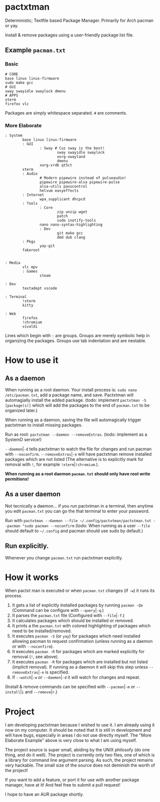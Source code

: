 # pactxtman
Deterministic; Textfile based Package Manager.  Primarily for Arch pacman or yay.

Install & remove packages using a user-friendly package list file.

## Example `pacman.txt`

### Basic

```
# CORE
base linux linux-firmware
sudo make gcc
# GUI
sway swayidle swaylock dmenu
# APPS
xterm
firefox vlc
```

Packages are simply whitespace separated.  `#` are comments.

### More Elaborate

```
: System
        base linux linux-firmware
        : GUI
                : Sway # Cuz sway is the best!
                        sway swayidle swaylock
                        xorg-xwayland
                        dmenu
                xorg-xrdb qt5ct
        xterm
        : Audio
                # Modern pipewire instead of pulseaudio!
                pipewire pipewire-alsa pipewire-pulse
                alsa-utils pavucontrol
                helvum easyeffects
        : Internet
                wpa_supplicant dhcpcd
        : Tools
                : Core
                        zip unzip wget
                        patch
                        sudo inotify-tools
                nano nano-syntax-highlighting
                : Dev
                        git make gcc
                        dmd dub clang
        : Pkgs
                yay-git
        fakeroot


: Media
        vlc mpv
        : Games
                steam

: Dev
        textadept vscode

: Terminal
        !xterm
        kitty

: Web
        firefox
        !chromium
        vivaldi
```

Lines which begin with `:` are groups.  Groups are merely symbolic help in organizing the packages.  Groups use tab indentation and are nestable.

# How to use it

## As a daemon

When running as a root daemon.  Your install process is: `sudo nano /etc/pacman.txt`, add a package name, and save.  Pactxtman will automagially install the added package.  (todo: implement `pactxtman -S [package(s)]` which will add the packages to the end of `pacman.txt` to be organized later.)

When running as a daemon, saving the file will automagically trigger pactxtman to install missing packages.

Run as root: `pactxtman --daemon --removeExtras`.  (todo: implement as a SystemD service!)

`--daemon`|`-d` tells pactxtman to watch the file for changes and run pacman with `--noconfirm`. `--removeExtras`|`-e` will have pactxtman remove installed packages which are not listed (The alternative is to explicitly mark for removal with `!`, for example `!xterm`|`!chromium`.).

<b>When running as a root daemon `pacman.txt` should only have root write permitions!</b>

## As a user daemon

Not tecnically a daemon... if you run pactxtman in a terminal, then anytime you edit `pacman.txt` you can go the that terminal to enter your password.

Run with `pactxtman --daemon --file ~/.config/pactxtman/pactxtman.txt --pacman "sudo pacman --noconfirm` (todo: When running as a user `--file` should default to `~/.config` and pacman should use sudo by default.)

## Run explicitly.

Whenever you change `pacman.txt` run pactxtman explicitly.

# How it works

When pactxt man is executed or when `pacman.txt` changes (if `-w`) it runs its process. 

1. It gets a list of explicitly installed packages by running `pacman -Qe`  (Command can be configure with `--query`|`-q`.)
2. It parses the `pacman.txt` file (Configured with `--file`|`-f`.)
3. It calculates packages which should be installed or removed.
4. It prints a the `pacman.txt` with colored highlighting of packages which need to be installed/removed.
5. It executes `pacman -S` (or `yay`) for packages which need installed allowing pacman to request confirmation (unless running as a daemon or with `--noconfirm`).
7. It executes `pacman -R` for packages which are marked explicitly for removal (`!`, see above).
8. It executes `pacman -R` for packages which are installed but not listed (implicit removal).  If running as a daemon it will skip this step unless `--removeExtras`|`-e` is specified.
9. If `--watch`|`-w` or `--daemon`|`-d` it will watch for changes and repeat.

(Install & remove commands can be specified with `--pacman`|`-m` or `--install`|`i` and `--remove`|`r`.)

# Project

I am developing pactxtman because I wished to use it.  I am already using it now on my computer.  It should be noted that it is still in development and will have bugs, especially in areas I do not use directly myself.  The "More Elaborate Example" above is very close to what I am using myself.

The project source is super small, abiding by the UNIX philosofy (do one thing, and do it well).  The project is currently only two files, one of which is a library for command line argument parsing.  As such, the project remains very hackable.  The small size of the source does not deminish the worth of the project!

If you want to add a feature, or port it for use with another package manager, have at it!  And feel free to submit a pull request!

I hope to have an AUR package shortly.

